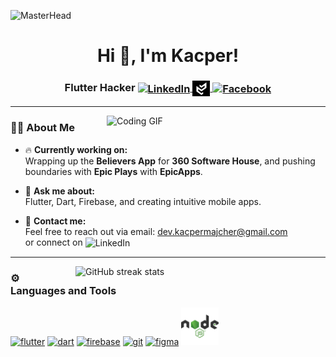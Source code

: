 ![MasterHead](https://github.com/KacperMajcher/kacpermajcher/assets/142928291/2f94f280-7d68-40a3-b58a-a31d7b9cda07)

<h1 align="center">Hi 👋, I'm Kacper!</h1>

<h3 align="center">
  Flutter Hacker 
  <a href="https://www.linkedin.com/in/kacpermajcher/" target="_blank">
    <img src="https://raw.githubusercontent.com/rahuldkjain/github-profile-readme-generator/master/src/images/icons/Social/linked-in-alt.svg" alt="LinkedIn" height="20" width="20" style="vertical-align: middle;" />
  <a href="https://www.epicplays.co/" target="_blank">
    <img src="https://raw.githubusercontent.com/DexVlog/db/main/epicplays_avatar.png" alt="Epic Plays Logo" height="25" style="vertical-align: middle;">

  <a href="https://360softwarehouse.com/" target="_blank">
    <img src="https://media.licdn.com/dms/image/v2/D4D0BAQFc96fjesLnmQ/company-logo_200_200/company-logo_200_200/0/1692382140357?e=1740009600&v=beta&t=U83SUMaaVkzhJr_Rewmrtv0DzO1HbOqc35qETHsRBbg" alt="Facebook" height="25" style="vertical-align: middle;">
  </a>
</h3>



---
<img align="right" src="https://i.giphy.com/13GIgrGdslD9oQ.webp" alt="Coding GIF" width="350"/>

### 👨‍💻 About Me

- 🔥 **Currently working on:**  
  Wrapping up the **Believers App** for **360 Software House**, and pushing boundaries with **Epic Plays** with **EpicApps**.
  
- 💬 **Ask me about:**  
  Flutter, Dart, Firebase, and creating intuitive mobile apps.

- 📧 **Contact me:**  
  Feel free to reach out via email: <a href="mailto:dev.kacpermajcher@gmail.com" style="text-decoration: none; font-weight: bold; color: #0366d6;">dev.kacpermajcher@gmail.com</a>  
  or connect on <a href="https://www.linkedin.com/in/kacpermajcher/" target="_blank" style="text-decoration: none;">
    <img src="https://raw.githubusercontent.com/rahuldkjain/github-profile-readme-generator/master/src/images/icons/Social/linked-in-alt.svg" alt="LinkedIn" height="16" width="16" style="vertical-align: middle; margin-right: 5px;" />

  </a>

---
<img align="right" src="https://github-readme-streak-stats.herokuapp.com/?user=KacperMajcher&theme=radical" alt="GitHub streak stats" width="400"/>

### ⚙️ Languages and Tools<p align="left" style="display: flex; gap: 10px; align-items: center; margin: 0;">

<p align="left">
  <a href="https://flutter.dev" target="_blank" rel="noreferrer"><img src="https://www.vectorlogo.zone/logos/flutterio/flutterio-icon.svg" alt="flutter" width="60" height="60"/></a>
  <a href="https://dart.dev" target="_blank" rel="noreferrer"><img src="https://www.vectorlogo.zone/logos/dartlang/dartlang-icon.svg" alt="dart" width="60" height="60"/></a>
  <a href="https://firebase.google.com/" target="_blank" rel="noreferrer"><img src="https://www.vectorlogo.zone/logos/firebase/firebase-icon.svg" alt="firebase" width="60" height="60"/></a>
  <a href="https://git-scm.com/" target="_blank" rel="noreferrer"><img src="https://www.vectorlogo.zone/logos/git-scm/git-scm-icon.svg" alt="git" width="60" height="60"/></a>
  <a href="https://www.figma.com/" target="_blank" rel="noreferrer"><img src="https://www.vectorlogo.zone/logos/figma/figma-icon.svg" alt="figma" width="60" height="60"/></a>
  <a href="https://nodejs.org" target="_blank" rel="noreferrer"><img src="https://raw.githubusercontent.com/devicons/devicon/master/icons/nodejs/nodejs-original-wordmark.svg" alt="nodejs" width="60" height="60"/></a>
</p>
</p>


